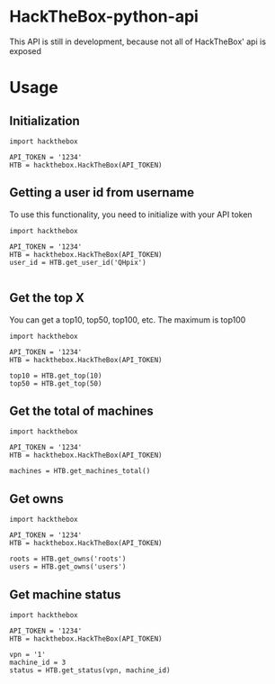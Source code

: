 # HackTheBox-python-api
This API is still in development, because not all of HackTheBox' api is exposed

# Usage

## Initialization
```
import hackthebox

API_TOKEN = '1234'
HTB = hackthebox.HackTheBox(API_TOKEN)
```

## Getting a user id from username
To use this functionality, you need to initialize with your API token
```
import hackthebox

API_TOKEN = '1234'
HTB = hackthebox.HackTheBox(API_TOKEN)
user_id = HTB.get_user_id('QHpix')


```

## Get the top X
You can get a top10, top50, top100, etc.
The maximum is top100
```
import hackthebox

API_TOKEN = '1234'
HTB = hackthebox.HackTheBox(API_TOKEN)

top10 = HTB.get_top(10)
top50 = HTB.get_top(50)
```

## Get the total of machines
```
import hackthebox

API_TOKEN = '1234'
HTB = hackthebox.HackTheBox(API_TOKEN)

machines = HTB.get_machines_total()
```

## Get owns
```
import hackthebox

API_TOKEN = '1234'
HTB = hackthebox.HackTheBox(API_TOKEN)

roots = HTB.get_owns('roots')
users = HTB.get_owns('users')
```

## Get machine status
```
import hackthebox

API_TOKEN = '1234'
HTB = hackthebox.HackTheBox(API_TOKEN)

vpn = '1'
machine_id = 3
status = HTB.get_status(vpn, machine_id)
```

